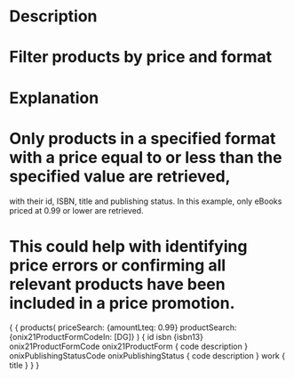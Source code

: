 # Description
#
# Filter products by price and format
#
# Explanation
#
# Only products in a specified format with a price equal to or less than the specified value are retrieved, 
with their id, ISBN, title and publishing status. In this example, only eBooks priced at 0.99 or lower are retrieved. 
# This could help with identifying price errors or confirming all relevant products have been included in a price promotion.

{
	{
  products(
		priceSearch: {amountLteq: 0.99}
		productSearch: {onix21ProductFormCodeIn: [DG]}
	)
	{
    id
		isbn {isbn13}
		onix21ProductFormCode
		onix21ProductForm {
			code
			description
		}
		onixPublishingStatusCode
		onixPublishingStatus {
			code
			description
		}
		work {
			title
		}
  }
}

